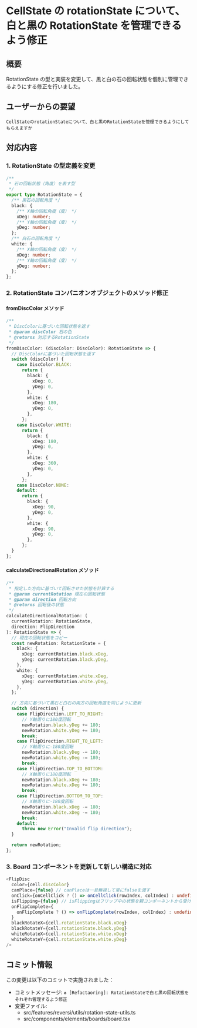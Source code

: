 # CellState の rotationState について、白と黒の RotationState を管理できるよう修正

## 概要

RotationState の型と実装を変更して、黒と白の石の回転状態を個別に管理できるようにする修正を行いました。

## ユーザーからの要望

```
CellStateのrotationStateについて、白と黒のRotationStateを管理できるようにしてもらえますか
```

## 対応内容

### 1. RotationState の型定義を変更

```typescript
/**
 * 石の回転状態（角度）を表す型
 */
export type RotationState = {
  /** 黒石の回転角度 */
  black: {
    /** X軸の回転角度（度） */
    xDeg: number;
    /** Y軸の回転角度（度） */
    yDeg: number;
  };
  /** 白石の回転角度 */
  white: {
    /** X軸の回転角度（度） */
    xDeg: number;
    /** Y軸の回転角度（度） */
    yDeg: number;
  };
};
```

### 2. RotationState コンパニオンオブジェクトのメソッド修正

#### fromDiscColor メソッド

```typescript
/**
 * DiscColorに基づいた回転状態を返す
 * @param discColor 石の色
 * @returns 対応するRotationState
 */
fromDiscColor: (discColor: DiscColor): RotationState => {
  // DiscColorに基づいた回転状態を返す
  switch (discColor) {
    case DiscColor.BLACK:
      return {
        black: {
          xDeg: 0,
          yDeg: 0,
        },
        white: {
          xDeg: 180,
          yDeg: 0,
        },
      };
    case DiscColor.WHITE:
      return {
        black: {
          xDeg: 180,
          yDeg: 0,
        },
        white: {
          xDeg: 360,
          yDeg: 0,
        },
      };
    case DiscColor.NONE:
    default:
      return {
        black: {
          xDeg: 90,
          yDeg: 0,
        },
        white: {
          xDeg: 90,
          yDeg: 0,
        },
      };
  }
};
```

#### calculateDirectionalRotation メソッド

```typescript
/**
 * 指定した方向に基づいて回転させた状態を計算する
 * @param currentRotation 現在の回転状態
 * @param direction 回転方向
 * @returns 回転後の状態
 */
calculateDirectionalRotation: (
  currentRotation: RotationState,
  direction: FlipDirection
): RotationState => {
  // 現在の回転状態をコピー
  const newRotation: RotationState = {
    black: {
      xDeg: currentRotation.black.xDeg,
      yDeg: currentRotation.black.yDeg,
    },
    white: {
      xDeg: currentRotation.white.xDeg,
      yDeg: currentRotation.white.yDeg,
    },
  };

  // 方向に基づいて黒石と白石の両方の回転角度を同じように更新
  switch (direction) {
    case FlipDirection.LEFT_TO_RIGHT:
      // Y軸周りに180度回転
      newRotation.black.yDeg += 180;
      newRotation.white.yDeg += 180;
      break;
    case FlipDirection.RIGHT_TO_LEFT:
      // Y軸周りに-180度回転
      newRotation.black.yDeg -= 180;
      newRotation.white.yDeg -= 180;
      break;
    case FlipDirection.TOP_TO_BOTTOM:
      // X軸周りに180度回転
      newRotation.black.xDeg += 180;
      newRotation.white.xDeg += 180;
      break;
    case FlipDirection.BOTTOM_TO_TOP:
      // X軸周りに-180度回転
      newRotation.black.xDeg -= 180;
      newRotation.white.xDeg -= 180;
      break;
    default:
      throw new Error("Invalid flip direction");
  }

  return newRotation;
};
```

### 3. Board コンポーネントを更新して新しい構造に対応

```typescript
<FlipDisc
  color={cell.discColor}
  canPlace={false} // canPlaceは一旦無視して常にfalseを渡す
  onClick={onCellClick ? () => onCellClick(rowIndex, colIndex) : undefined}
  isFlipping={false} // isFlippingはフリップ中の状態を親コンポーネントから受け取る想定
  onFlipComplete={
    onFlipComplete ? () => onFlipComplete(rowIndex, colIndex) : undefined
  }
  blackRotateX={cell.rotationState.black.xDeg}
  blackRotateY={cell.rotationState.black.yDeg}
  whiteRotateX={cell.rotationState.white.xDeg}
  whiteRotateY={cell.rotationState.white.yDeg}
/>
```

## コミット情報

この変更は以下のコミットで実施されました：

- コミットメッセージ: `♻️ [Refactaoring]: RotationStateで白と黒の回転状態をそれぞれ管理するよう修正`
- 変更ファイル:
  - src/features/reversi/utils/rotation-state-utils.ts
  - src/components/elements/boards/board.tsx
